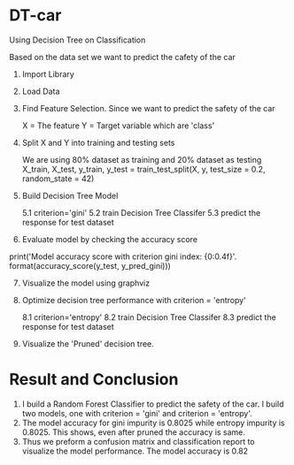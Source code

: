 # DT-car
Using Decision Tree on Classification

Based on the data set we want to predict the cafety of the car
1. Import Library
   
2. Load Data
   
3. Find Feature Selection. Since we want to predict the safety of the car
   
   X = The feature 
   Y = Target variable which are 'class'
   
4. Split X and Y into training and testing sets
   
   We are using 80% dataset as training and 20% dataset as testing
   X_train, X_test, y_train, y_test = train_test_split(X, y, test_size = 0.2, random_state = 42)

5. Build Decision Tree Model

   5.1 criterion='gini'
   5.2 train Decision Tree Classifer
   5.3 predict the response for test dataset

6. Evaluate model by checking the accuracy score

  print('Model accuracy score with criterion gini index: {0:0.4f}'. format(accuracy_score(y_test, y_pred_gini)))

7. Visualize the model using graphviz

8. Optimize decision tree performance with criterion = 'entropy'

   8.1 criterion='entropy'
   8.2 train Decision Tree Classifer
   8.3 predict the response for test dataset

9. Visualize the 'Pruned' decision tree.

# Result and Conclusion

1. I build a Random Forest Classifier to predict the safety of the car. I build two models, one with criterion = 'gini' and criterion = 'entropy'.
2. The model accuracy for gini impurity is 0.8025 while entropy impurity is 0.8025. This shows, even after pruned the accuracy is same.
3. Thus we preform a confusion matrix and classification report to visualize the model performance. The model accuracy is 0.82
